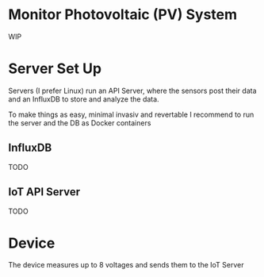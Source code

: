 # Monitor Photovoltaic (PV) System

WIP

# Server Set Up

Servers (I prefer Linux) run an API Server, where the sensors post their data and an InfluxDB to store and analyze the data.

To make things as easy, minimal invasiv and revertable I recommend to run the server and the DB as Docker containers

## InfluxDB

TODO

## IoT API Server 

TODO

# Device

The device measures up to 8 voltages and sends them to the IoT Server
